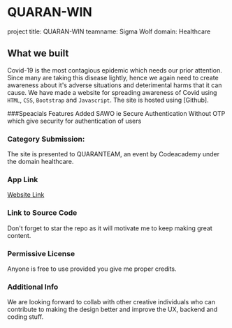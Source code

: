 # QUARAN-WIN

project title: QUARAN-WIN
teamname: Sigma Wolf
domain: Healthcare

## What we built
Covid-19 is the most contagious epidemic which needs our prior attention. Since many are taking this disease lightly, hence we again need to create awareness about it's adverse situations and deterimental harms that it can cause.
We have made a website for spreading awareness of Covid using `HTML`, `CSS`, `Bootstrap` and `Javascript`.
The site is hosted using [Github].

###Speacials Features
Added SAWO ie Secure Authentication Without OTP which give security for authentication of users

### Category Submission:

The site is presented to QUARANTEAM, an event by Codeacademy under the domain healthcare.

### App Link

[Website Link](https://im1-pro.github.io/)

### Link to Source Code

Don't forget to star the repo as it will motivate me to keep making great content.

### Permissive License

Anyone is free to use provided you give me proper credits.

### Additional Info

We are looking forward to collab with other creative individuals who can contribute to making the design better and improve the UX, backend and coding stuff.

